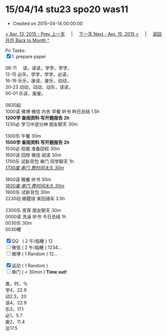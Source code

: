 # 15/04/14 stu23 spo20 was11

- Created on 2015-04-14 00:00:00

[< Apr. 13, 2015 - Prev 上一天](/_archived/lifelogs/2015/04/d13.md) &nbsp; &nbsp; | &nbsp; &nbsp; [下一天 Next - Apr. 15, 2015 >](/_archived/lifelogs/2015/04/d15.md) &nbsp; &nbsp; |  &nbsp; &nbsp; [返回月历 Back to Month ^](/_archived/lifelogs/2015/04/index.md)
<br/><div>Pri Tasks:<br/><input type="checkbox" checked="true" />1. prepare paper</div><div><div><br/></div>08-11     读，读读，学学，学学，<br/>12-15 必乐，学学，学学，必读，<br/>16-19 乐乐，废读，废乐，动动，<br/>20-23 动动，动动，动乐，读读，</div><div>00-01 乐读，废废。</div><div><div><br/></div>0830起<br/>1000读 微博 微信 内务 早餐 听书 昨日总结 1.5h</div><div><b>1200学 查阅资料 写开题报告 2h</b></div><div><div>1230必 学习中途分神 朋友聊天 30m</div><div><br/></div>1300乐 午餐 30m</div><div><b>1500学 查阅资料 写开题报告 2h</b></div><div>1530必 拾掇 准备回校 30m</div><div>1600读 回校 微信 阅读 30m</div><div>1700乐 试新背包 串门 同学聊天 1h</div><div><i><u>1730废 串门 费时间太久 30m</u></i></div><div><br/></div><div>1800读 晚餐 听书 30m</div><div><i><u>1830废 串门 费时间太久 30m</u></i> <br/><div>1900乐 试新背包 30m</div><div>2230动 踢毽球 来回骑车 3.5h</div><div><br/></div><div>2300乐 夜宵 朋友聊天 30m</div><div>0000读 洗澡 听书 今日总结 1h</div></div><div>0030乐 30m</div><div>0030睡</div><div><br/></div><div><input type="checkbox" checked="true" />QQ   ( 2 午/临睡 ) 12<br/><input type="checkbox" />微信 ( 2 午/临睡 ) 1234…</div><div><input type="checkbox" />微博 ( 1 Random ) 12…</div><div><br/></div><div><input type="checkbox" checked="true" />运动 ( 1 Random ) </div><div><input type="checkbox" />串门 ( < 30min ) <b>Time out!</b></div><div><div><br/></div>类，时，%<br/>学4，22.9<br/>动2.3，20<br/>读4，22.9<br/>乐3，17.1<br/>必1，5.7<br/>废2，11.4<br/>总17.5</div>
